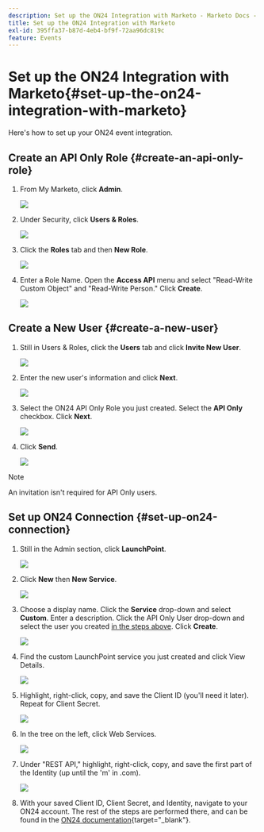 ```yaml
---
description: Set up the ON24 Integration with Marketo - Marketo Docs - Product Documentation
title: Set up the ON24 Integration with Marketo
exl-id: 395ffa37-b87d-4eb4-bf9f-72aa96dc819c
feature: Events
---
```

# Set up the ON24 Integration with Marketo{#set-up-the-on24-integration-with-marketo}

Here's how to set up your ON24 event integration.

## Create an API Only Role {#create-an-api-only-role}

1. From My Marketo, click **Admin**.

   ![](assets/set-up-the-on24-integration-with-marketo-1.png)

1. Under Security, click **Users & Roles**.

   ![](assets/set-up-the-on24-integration-with-marketo-2.png)

1. Click the **Roles** tab and then **New Role**.

   ![](assets/set-up-the-on24-integration-with-marketo-3.png)

1. Enter a Role Name. Open the **Access API** menu and select "Read-Write Custom Object" and "Read-Write Person." Click **Create**.

   ![](assets/set-up-the-on24-integration-with-marketo-4.png)

## Create a New User {#create-a-new-user}

1. Still in Users & Roles, click the **Users** tab and click **Invite New User**.

   ![](assets/set-up-the-on24-integration-with-marketo-5.png)

1. Enter the new user's information and click **Next**.

   ![](assets/set-up-the-on24-integration-with-marketo-6.png)

1. Select the ON24 API Only Role you just created. Select the **API Only** checkbox. Click **Next**.

   ![](assets/set-up-the-on24-integration-with-marketo-7.png)

1. Click **Send**.

   ![](assets/set-up-the-on24-integration-with-marketo-8.png)

>[!NOTE]
>
>An invitation isn't required for API Only users.

## Set up ON24 Connection {#set-up-on24-connection}

1. Still in the Admin section, click **LaunchPoint**.

   ![](assets/set-up-the-on24-integration-with-marketo-9.png)

1. Click **New** then **New Service**.

   ![](assets/set-up-the-on24-integration-with-marketo-10.png)

1. Choose a display name. Click the **Service** drop-down and select **Custom**. Enter a description. Click the API Only User drop-down and select the user you created [in the steps above](#create-a-new-user). Click **Create**.

   ![](assets/set-up-the-on24-integration-with-marketo-11.png)

1. Find the custom LaunchPoint service you just created and click View Details.

   ![](assets/set-up-the-on24-integration-with-marketo-12.png)

1. Highlight, right-click, copy, and save the Client ID (you'll need it later). Repeat for Client Secret.

   ![](assets/set-up-the-on24-integration-with-marketo-13.png)

1. In the tree on the left, click Web Services.

   ![](assets/set-up-the-on24-integration-with-marketo-14.png)

1. Under "REST API," highlight, right-click, copy, and save the first part of the Identity (up until the 'm' in .com).

   ![](assets/set-up-the-on24-integration-with-marketo-15.png)

1. With your saved Client ID, Client Secret, and Identity, navigate to your ON24 account. The rest of the steps are performed there, and can be found in the [ON24 documentation](https://support.on24.com/hc/en-us/articles/21420762650523-Data-Integration-Setup-Instructions-When-Using-Marketo-Registration-Option-1){target="_blank"}.
